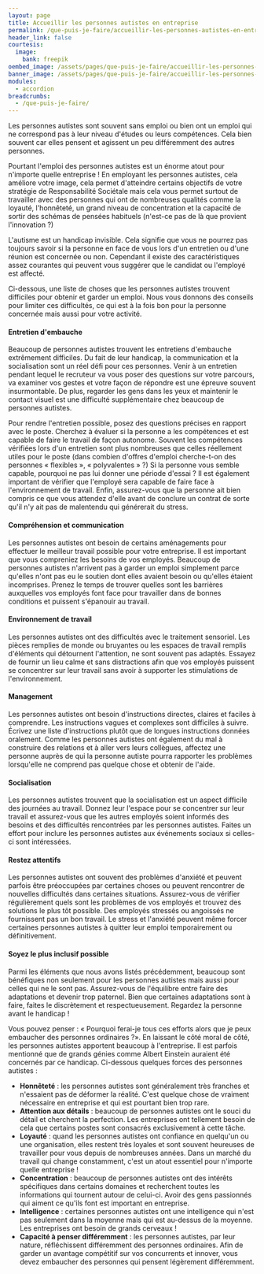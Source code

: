 ```yaml
---
layout: page
title: Accueillir les personnes autistes en entreprise
permalink: /que-puis-je-faire/accueillir-les-personnes-autistes-en-entreprise
header_link: false
courtesis:
  image:
    bank: freepik
oembed_image: /assets/pages/que-puis-je-faire/accueillir-les-personnes-autistes-en-entreprise/opengraph.jpg
banner_image: /assets/pages/que-puis-je-faire/accueillir-les-personnes-autistes-en-entreprise/banner.jpg
modules:
  - accordion
breadcrumbs:
  - /que-puis-je-faire/
---
```



Les personnes autistes sont souvent sans emploi ou bien ont un emploi qui ne correspond 
pas à leur niveau d'études ou leurs compétences.
Cela bien souvent car elles pensent et agissent un peu différemment des autres personnes.

Pourtant l'emploi des personnes autistes est un énorme atout pour n'importe quelle entreprise&nbsp;!
En employant les personnes autistes, cela améliore votre image, cela permet d'atteindre certains objectifs de votre stratégie de Responsabilité Sociétale
mais cela vous permet surtout de travailler avec des personnes qui ont de nombreuses qualités comme la loyauté, l'honnêteté, un grand niveau de concentration et la capacité de sortir des schémas de pensées habituels
(n'est-ce pas de là que provient l'innovation&nbsp;?)

L'autisme est un handicap invisible. Cela signifie que vous ne pourrez pas toujours savoir si la personne en face de vous lors d'un entretien ou d'une réunion est concernée ou non.
Cependant il existe des caractéristiques assez courantes qui peuvent vous suggérer que le candidat ou l'employé est affecté.

Ci-dessous, une liste de choses que les personnes autistes trouvent difficiles pour obtenir et garder un emploi.
Nous vous donnons des conseils pour limiter ces difficultés, ce qui est à la fois bon pour la personne concernée mais aussi pour votre activité.


<amp-accordion animate expand-single-section disable-session-states>
 <section expanded>
  <h4 class="n"><span></span>Entretien d'embauche</h4>
  <div>
<p>Beaucoup de personnes autistes trouvent les entretiens d'embauche extrêmement 
difficiles. Du fait de leur handicap, la communication et la socialisation sont un réel 
défi pour ces personnes. 
Venir à un entretien pendant lequel le recruteur va vous 
poser des questions sur votre parcours, va examiner vos gestes et votre façon de répondre est une épreuve souvent insurmontable.
De plus, regarder les gens dans les yeux et maintenir le contact visuel est une difficulté supplémentaire chez beaucoup de personnes autistes.</p>

<p>Pour rendre l'entretien possible, posez des questions précises en rapport avec le poste.
Cherchez à évaluer si la personne a les compétences et est capable de faire le travail de façon autonome. Souvent les compétences vérifiées
lors d'un entretien sont plus nombreuses que celles réellement utiles pour le poste (dans combien d'offres d'emploi cherche-t-on des personnes «&nbsp;flexibles&nbsp;», «&nbsp;polyvalentes&nbsp;»&nbsp;?)
Si la personne vous semble capable, pourquoi ne pas lui donner une période d'essai&nbsp;?
Il est également important de vérifier que l'employé sera capable de faire face à l'environnement de travail.
Enfin, assurez-vous que la personne ait bien compris ce que vous attendez d'elle avant de conclure un contrat de sorte qu'il n'y ait pas de malentendu qui générerait du stress.</p>
  </div>
 </section>
 <section>
  <h4 class="n"><span></span>Compréhension et communication</h4>
  <div>
<p>Les personnes autistes ont besoin de certains aménagements pour effectuer le meilleur travail possible pour votre entreprise.
Il est important que vous compreniez les besoins de vos employés.
Beaucoup de personnes autistes n'arrivent pas à garder un emploi simplement parce 
qu'elles n'ont pas eu le soutien dont elles avaient besoin ou qu'elles étaient incomprises.
Prenez le temps de trouver quelles sont les barrières auxquelles vos employés font face 
pour travailler dans de bonnes conditions et puissent s'épanouir au travail.</p>
  </div>
 </section>
 <section>
  <h4 class="n"><span></span>Environnement de travail</h4>
  <div>
<p>Les personnes autistes ont des difficultés avec le traitement sensoriel. Les pièces 
remplies de monde ou bruyantes ou les espaces de travail remplis d'éléments qui détournent l'attention, ne sont souvent pas adaptés.
Essayez de fournir un lieu calme et sans distractions afin que vos employés puissent se concentrer sur leur travail sans avoir à supporter les stimulations de l'environnement.</p>
  </div>
 </section>
 <section>
  <h4 class="n"><span></span>Management</h4>
  <div>
<p>Les personnes autistes ont besoin d'instructions directes, claires et faciles à comprendre. Les instructions vagues et complexes sont difficiles à suivre.
Écrivez une liste d'instructions plutôt que de longues instructions données oralement. 
Comme les personnes autistes ont également du mal à construire des relations et à aller vers leurs collègues,
affectez une personne auprès de qui la personne autiste pourra rapporter les problèmes 
lorsqu'elle ne comprend pas quelque chose et obtenir de l'aide.</p>
  </div>
 </section>
 <section>
  <h4 class="n"><span></span>Socialisation</h4>
  <div>
<p>Les personnes autistes trouvent que la socialisation est un aspect difficile des journées au travail.
Donnez leur l'espace pour se concentrer sur leur travail et assurez-vous que les autres employés soient informés des besoins et des difficultés rencontrées par les personnes autistes.
Faites un effort pour inclure les personnes autistes aux événements sociaux si celles-ci sont intéressées.</p>
  </div>
 </section>
 <section>
  <h4 class="n"><span></span>Restez attentifs</h4>
  <div>
<p>Les personnes autistes ont souvent des problèmes d'anxiété et peuvent parfois être 
préoccupées par certaines choses ou peuvent rencontrer de nouvelles difficultés dans certaines situations.
Assurez-vous de vérifier régulièrement quels sont les problèmes de vos employés et trouvez des solutions le plus tôt possible.
Des employés stressés ou angoissés ne fournissent pas un bon travail. Le stress et l'anxiété peuvent même forcer certaines personnes autistes à quitter leur emploi temporairement ou définitivement.</p>
  </div>
 </section>
 <section>
  <h4 class="n"><span></span>Soyez le plus inclusif possible</h4>
  <div>
<p>Parmi les éléments que nous avons listés précédemment, beaucoup sont bénéfiques non seulement pour les personnes autistes mais aussi pour celles qui ne le sont pas.
Assurez-vous de l'équilibre entre faire des adaptations et devenir trop paternel.
Bien que certaines adaptations sont à faire, faites le discrètement et respectueusement. Regardez la personne avant le handicap&nbsp;!</p>

<p>Vous pouvez penser&nbsp;: «&nbsp;Pourquoi ferai-je tous ces efforts alors que je peux embaucher des personnes ordinaires&nbsp;?».
En laissant le côté moral de côté, les personnes autistes apportent beaucoup à l'entreprise. Il est parfois mentionné que de grands génies comme Albert Einstein auraient été concernés par ce handicap.
Ci-dessous quelques forces des personnes autistes&nbsp;:</p>
<ul>
 <li><strong>Honnêteté</strong> : les personnes autistes sont généralement très franches et n'essaient pas de déformer la réalité. C'est quelque chose de vraiment nécessaire en entreprise et qui est pourtant bien trop rare.</li>
 <li><strong>Attention aux détails</strong> : beaucoup de personnes autistes ont le souci du détail et cherchent la perfection. Les entreprises ont tellement besoin de cela que certains postes sont consacrés exclusivement à cette tâche.</li>
 <li><strong>Loyauté</strong> : quand les personnes autistes ont confiance en quelqu'un ou une organisation, elles restent très loyales et sont souvent heureuses de travailler pour vous depuis de nombreuses années. Dans un marché du travail qui change constamment, c'est un atout essentiel pour n'importe quelle entreprise&nbsp;!</li>
 <li><strong>Concentration</strong> : beaucoup de personnes autistes ont des intérêts spécifiques dans certains domaines et recherchent toutes les informations qui tournent autour de celui-ci. Avoir des gens passionnés qui aiment ce qu'ils font est important en entreprise.</li>
 <li><strong>Intelligence</strong> : certaines personnes autistes ont une intelligence qui n'est pas seulement dans la moyenne mais qui est au-dessus de la moyenne. Les entreprises ont besoin de grands cerveaux&nbsp;!</li>
 <li> <strong>Capacité à penser différemment</strong> : les personnes autistes, par leur nature, réfléchissent différemment des personnes ordinaires. Afin de garder un avantage compétitif sur vos concurrents et innover, vous devez embaucher des personnes qui pensent légèrement différemment.</li>
</ul>
  </div>
 </section>
</amp-accordion>


